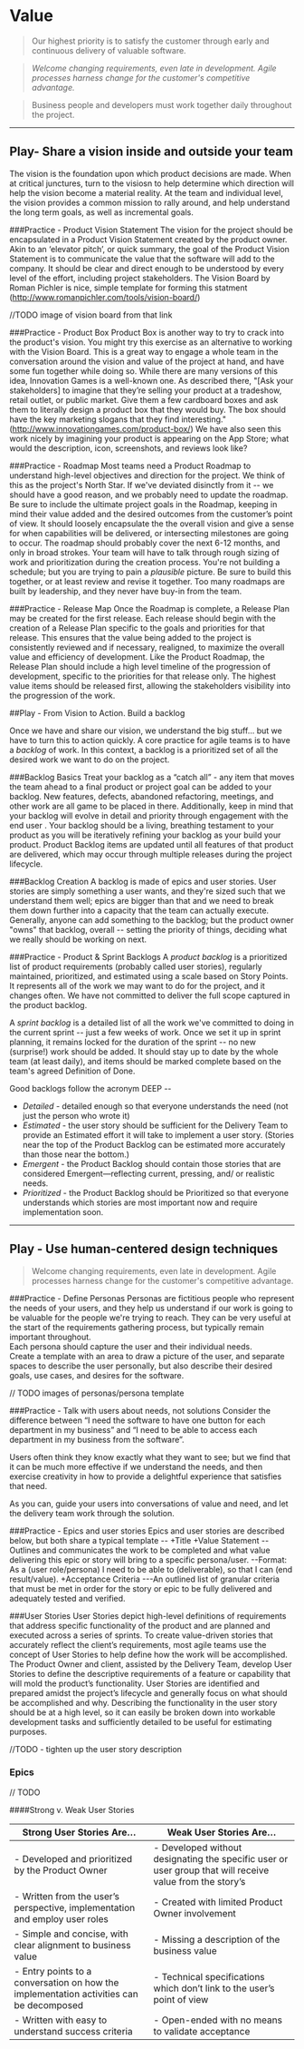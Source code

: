 # Value 

> Our highest priority is to satisfy the customer through early and continuous delivery of valuable software.

> *Welcome changing requirements, even late in development. Agile processes harness change for the customer's competitive advantage.*

> Business people and developers must work together daily throughout the project.

-----
Play- Share a vision inside and outside your team
-----

The vision is the foundation upon which product decisions are made.  When at critical junctures, turn to the visiosn to help determine which direction will help the vision become a material reality.  At the team and individual level, the vision provides a common mission to rally around, and help understand the long term goals, as well as incremental goals.

###Practice - Product Vision Statement
The vision for the project should be encapsulated in a Product Vision Statement created by the product owner.  Akin to an ‘elevator pitch’, or quick summary, the goal of the Product Vision Statement is to communicate the value that the software will add to the company. It should be clear and direct enough to be understood by every level of the effort, including project stakeholders. The Vision Board by Roman Pichler is nice, simple template for forming this statment (http://www.romanpichler.com/tools/vision-board/)

//TODO image of vision board from that link

###Practice - Product Box
Product Box is another way to try to crack into the product's vision. You might try this exercise as an alternative to working with the Vision Board. This is a great way to engage a whole team in the conversation around the vision and value of the project at hand, and have some fun together while doing so.  While there are many versions of this idea, Innovation Games is a well-known one. As described there, "\[Ask your stakeholders\] to imagine that they’re selling your product at a tradeshow, retail outlet, or public market. Give them a few cardboard boxes and ask them to literally design a product box that they would buy. The box should have the key marketing slogans that they find interesting."  (http://www.innovationgames.com/product-box/)  We have also seen this work nicely by imagining your product is appearing on the App Store; what would the description, icon, screenshots, and reviews look like?


###Practice -  Roadmap
Most teams need a Product Roadmap to understand high-level objectives and direction for the project.  We think of this as the project's North Star. If we've deviated disinctly from it -- we should have a good reason, and we probably need to update the roadmap. Be sure to include the ultimate project goals in the Roadmap, keeping in mind their value added and the desired outcomes from the customer’s point of view.  It should loosely encapsulate the the overall vision and give a sense for when capabilities will be delivered, or intersecting milestones are going to occur.  The roadmap should probably cover the next 6-12 months, and only in broad strokes. Your team will have to talk through rough sizing of work and prioritization during the creation process. You're not building a schedule; but you are trying to pain a *plausible* picture. Be sure to build this together, or at least review and revise it together. Too many roadmaps are built by leadership, and they never have buy-in from the team.

###Practice -  Release Map
Once the Roadmap is complete, a Release Plan may be created for the first release.  Each release should begin with the creation of a Release Plan specific to the goals and priorities for that release.  This ensures that the value being added to the project is consistently reviewed and if necessary, realigned, to maximize the overall value and efficiency of development.   Like the Product Roadmap, the Release Plan should include a high level timeline of the progression of development, specific to the priorities for that release only.  The highest value items should be released first, allowing the stakeholders visibility into the progression of the work.


##Play - From Vision to Action. Build a backlog

Once we have and share our vision, we understand the big stuff... but we have to turn this to action quickly. A core practice for agile teams is to have a *backlog* of work. In this context, a backlog is a prioritized set of all the desired work we want to do on the project. 

###Backlog Basics
Treat your backlog as a “catch all” - any item that moves the team ahead to a final product or project goal can be added to your backlog. New features, defects, abandoned refactoring, meetings, and other work are all game to be placed in there. Additionally, keep in mind that your backlog will evolve in detail and priority through engagement with the end user . Your backlog should be a living, breathing testament to your product as you will be iteratively refining your backlog as your build your product. Product Backlog items are updated until all features of that product are delivered, which may occur through multiple releases during the project lifecycle. 

###Backlog Creation
A backlog is made of epics and user stories. User stories are simply something a user wants, and they're sized such that we understand them well; epics are bigger than that and we need to break them down further into a capacity that the team can actually execute. Generally, anyone can add something to the backlog; but the product owner "owns" that backlog, overall -- setting the priority of things, deciding what we really should be working on next. 

###Practice -  Product & Sprint Backlogs
A *product backlog* is a prioritized list of product requirements (probably called user stories), regularly maintained, prioritized, and estimated using a scale based on Story Points. It represents all of the work we may want to do for the project, and it changes often. We have not committed to deliver the full scope captured in the product backlog.

A *sprint backlog* is a detailed list of all the work we've committed to doing in the current sprint -- just a few weeks of work. Once we set it up in sprint planning, it remains locked for the duration of the sprint -- no new (surprise!) work should be added. It should stay up to date by the whole team (at least daily), and items should be marked complete based on the team's agreed Definition of Done.

Good backlogs follow the acronym DEEP --
* *Detailed* - detailed enough so that everyone understands the need (not just the person who wrote it) 
* *Estimated* - the user story should be sufficient for the Delivery Team to provide an Estimated effort it will take to implement a user story. (Stories near the top of the Product Backlog can be estimated more accurately than those near the bottom.) 
* *Emergent* - the Product Backlog should contain those stories that are considered Emergent—reflecting current, pressing, and/ or realistic needs. 
* *Prioritized* - the Product Backlog should be Prioritized so that everyone understands which stories are most important now and require implementation soon. 

-----
Play - Use human-centered design techniques
-----
> Welcome changing requirements, even late in development. Agile processes harness change for the customer's competitive advantage.

###Practice -  Define Personas 
Personas are fictitious people who represent the needs of your users, and they help us understand if our work is going to be valuable for the people we're trying to reach.
They can be very useful at the start of the requirements gathering process, but typically remain important throughout.  
Each persona should capture the user and their individual needs.  
Create a template with an area to draw a picture of the user, and separate spaces to describe the user personally, but also describe their desired goals, use cases, and desires for the software.  

// TODO images of personas/persona template

###Practice - Talk with users about needs, not solutions 
Consider the difference between “I need the software to have one button for each department in my business” and “I need to be able to access each department in my business from the software”.  

Users often think they know exactly what they want to see; but we find that it can be much more effective if we understand the needs, and then exercise creativity in how to provide a
delightful experience that satisfies that need.

As you can, guide your users into conversations of value and need, and let the delivery team work through the solution.


###Practice - Epics and user stories
Epics and user stories are described below, but both share a typical template --
+Title
+Value Statement
--Outlines and communicates the work to be completed and what value delivering this epic or story will bring to a specific persona/user. 
--Format: As a (user role/persona) I need to be able to (deliverable), so that I can (end result/value). 
+Acceptance Criteria 
---An outlined list of granular criteria that must be met in order for the story or epic to be fully delivered and adequately tested and verified. 

###User Stories 
User Stories depict high-level definitions of requirements that address specific functionality of the product and are planned and executed across a series of sprints. 
To create value-driven stories that accurately reflect the client’s requirements, most agile teams use the concept of User Stories to help define how the work will be accomplished.
The Product Owner and client, assisted by the Delivery Team, develop User Stories to define the descriptive requirements of a feature or capability that will mold the product’s 
functionality. User Stories are identified and prepared amidst the project’s lifecycle and generally focus on what should be accomplished and why. 
Describing the functionality in the user story should be at a high level, so it can easily be broken down into workable development tasks and
sufficiently detailed to be useful for estimating purposes. 

//TODO - tighten up the user story description

### Epics
// TODO


####Strong v. Weak User Stories

| **Strong User Stories Are…**                                      | **Weak User Stories Are…** | 
| ----------------------------                                      | -------------------------- |
| - Developed and prioritized by the Product Owner                  | - Developed without designating the specific user or user group that will receive value from the story’s |
| - Written from the user’s perspective, implementation and employ user roles | - Created with limited Product Owner involvement |
| - Simple and concise, with clear alignment to business value      | - Missing a description of the business value |
| - Entry points to a conversation on how the implementation activities can be decomposed | - Technical specifications which don’t link to the user’s point of view |
| - Written with easy to understand success criteria                | - Open-ended with no means to validate acceptance |
